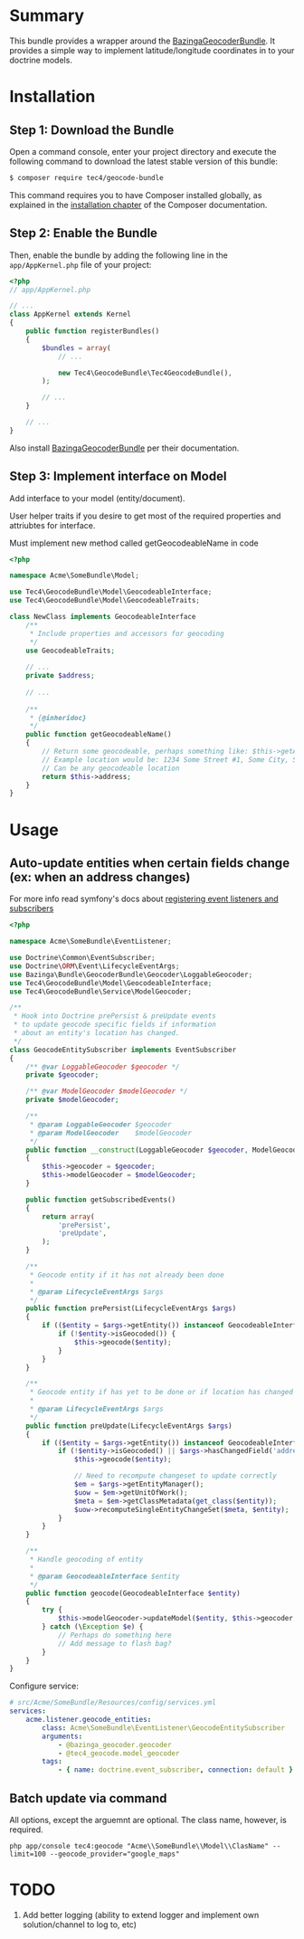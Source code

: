 Summary
=======
This bundle provides a wrapper around the 
[BazingaGeocoderBundle](https://github.com/geocoder-php/BazingaGeocoderBundle).
It provides a simple way to implement latitude/longitude coordinates in to your
doctrine models.

Installation
============

Step 1: Download the Bundle
---------------------------

Open a command console, enter your project directory and execute the
following command to download the latest stable version of this bundle:

```bash
$ composer require tec4/geocode-bundle
```

This command requires you to have Composer installed globally, as explained
in the [installation chapter](https://getcomposer.org/doc/00-intro.md)
of the Composer documentation.

Step 2: Enable the Bundle
-------------------------

Then, enable the bundle by adding the following line in the `app/AppKernel.php`
file of your project:

```php
<?php
// app/AppKernel.php

// ...
class AppKernel extends Kernel
{
    public function registerBundles()
    {
        $bundles = array(
            // ...

            new Tec4\GeocodeBundle\Tec4GeocodeBundle(),
        );

        // ...
    }

    // ...
}
```

Also install [BazingaGeocoderBundle](https://github.com/geocoder-php/BazingaGeocoderBundle) per
their documentation.

Step 3: Implement interface on Model
------------------------------------

Add interface to your model (entity/document).

User helper traits if you desire to get most of the required properties and attriubtes for interface.

Must implement new method called getGeocodeableName in code

```php
<?php

namespace Acme\SomeBundle\Model;

use Tec4\GeocodeBundle\Model\GeocodeableInterface;
use Tec4\GeocodeBundle\Model\GeocodeableTraits;

class NewClass implements GeocodeableInterface
    /**
     * Include properties and accessors for geocoding
     */
    use GeocodeableTraits;
    
    // ...
    private $address;
        
    // ...
    
    /**
     * {@inheridoc}
     */
    public function getGeocodeableName()
    {
        // Return some geocodeable, perhaps something like: $this->getAddress();
        // Example location would be: 1234 Some Street #1, Some City, Some State
        // Can be any geocodeable location
        return $this->address;
    }
}
```

Usage
=====

Auto-update entities when certain fields change (ex: when an address changes)
-----------------------------------------------------------------------------

For more info read symfony's docs about [registering event listeners and subscribers](http://symfony.com/doc/current/cookbook/doctrine/event_listeners_subscribers.html)

```php
<?php

namespace Acme\SomeBundle\EventListener;

use Doctrine\Common\EventSubscriber;
use Doctrine\ORM\Event\LifecycleEventArgs;
use Bazinga\Bundle\GeocoderBundle\Geocoder\LoggableGeocoder;
use Tec4\GeocodeBundle\Model\GeocodeableInterface;
use Tec4\GeocodeBundle\Service\ModelGeocoder;

/**
 * Hook into Doctrine prePersist & preUpdate events
 * to update geocode specific fields if information
 * about an entity's location has changed.
 */
class GeocodeEntitySubscriber implements EventSubscriber
{ 
    /** @var LoggableGeocoder $geocoder */
    private $geocoder;

    /** @var ModelGeocoder $modelGeocoder */
    private $modelGeocoder;

    /**
     * @param LoggableGeocoder $geocoder
     * @param ModelGeocoder    $modelGeocoder
     */
    public function __construct(LoggableGeocoder $geocoder, ModelGeocoder $modelGeocoder)
    {
        $this->geocoder = $geocoder;
        $this->modelGeocoder = $modelGeocoder;
    }

    public function getSubscribedEvents()
    {
        return array(
            'prePersist',
            'preUpdate',
        );
    }

    /**
     * Geocode entity if it has not already been done
     *
     * @param LifecycleEventArgs $args
     */
    public function prePersist(LifecycleEventArgs $args)
    {
        if (($entity = $args->getEntity()) instanceof GeocodeableInterface) {
            if (!$entity->isGeocoded()) {
                $this->geocode($entity);
            }
        }
    }

    /**
     * Geocode entity if has yet to be done or if location has changed
     *
     * @param LifecycleEventArgs $args
     */
    public function preUpdate(LifecycleEventArgs $args)
    {
        if (($entity = $args->getEntity()) instanceof GeocodeableInterface) {
            if (!$entity->isGeocoded() || $args->hasChangedField('address')) {
                $this->geocode($entity);

                // Need to recompute changeset to update correctly
                $em = $args->getEntityManager();
                $uow = $em->getUnitOfWork();
                $meta = $em->getClassMetadata(get_class($entity));
                $uow->recomputeSingleEntityChangeSet($meta, $entity);
            }
        }
    }

    /**
     * Handle geocoding of entity
     *
     * @param GeocodeableInterface $entity
     */
    public function geocode(GeocodeableInterface $entity)
    {
        try {
            $this->modelGeocoder->updateModel($entity, $this->geocoder, true);
        } catch (\Exception $e) {
            // Perhaps do something here
            // Add message to flash bag?
        }
    }
}
```

Configure service:

```yaml
# src/Acme/SomeBundle/Resources/config/services.yml
services:
    acme.listener.geocode_entities:
        class: Acme\SomeBundle\EventListener\GeocodeEntitySubscriber
        arguments:
            - @bazinga_geocoder.geocoder
            - @tec4_geocode.model_geocoder
        tags:
            - { name: doctrine.event_subscriber, connection: default }
```

Batch update via command
------------------------

All options, except the arguemnt are optional. The class name, however, is required. 

```
php app/console tec4:geocode "Acme\\SomeBundle\\Model\\ClasName" --limit=100 --geocode_provider="google_maps"
```

TODO
====
1. Add better logging (ability to extend logger and implement own solution/channel to log to, etc)
